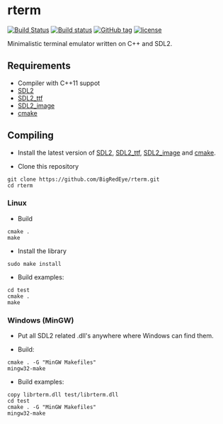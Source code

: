 # rterm #

[![Build Status](https://travis-ci.org/BigRedEye/rterm.svg)](https://travis-ci.org/BigRedEye/rterm)
[![Build status](https://ci.appveyor.com/api/projects/status/ch37wqe58bkt6577?svg=true)](https://ci.appveyor.com/project/BigRedEye/rterm)
[![GitHub tag](https://img.shields.io/github/tag/BigRedEye/rterm.svg)](https://semver.org)
[![license](https://img.shields.io/github/license/BigRedEye/rterm.svg)](https://github.com/BigRedEye/rterm/blob/master/LICENSE)

Minimalistic terminal emulator written on C++ and SDL2.
    
## Requirements ##

+ Compiler with C++11 suppot
+ [SDL2](https://www.libsdl.org/download-2.0.php)
+ [SDL2_ttf](https://www.libsdl.org/projects/SDL_ttf/)
+ [SDL2_image](https://www.libsdl.org/projects/SDL_image/)
+ [cmake](https://cmake.org/)

## Compiling ##

+ Install the latest version of [SDL2](https://www.libsdl.org/download-2.0.php),
[SDL2_ttf](https://www.libsdl.org/projects/SDL_ttf/),
[SDL2_image](https://www.libsdl.org/projects/SDL_image/) and
[cmake](https://cmake.org/).

+ Clone this repository
```
git clone https://github.com/BigRedEye/rterm.git
cd rterm
```

### Linux ###

+ Build
```
cmake .
make
```

+ Install the library
```
sudo make install
```

+ Build examples:
```
cd test
cmake .
make
```

### Windows (MinGW) ###

+ Put all SDL2 related .dll's anywhere where Windows can find them.

+ Build:
```
cmake . -G "MinGW Makefiles"
mingw32-make
```

+ Build examples:
```
copy librterm.dll test/librterm.dll
cd test
cmake . -G "MinGW Makefiles"
mingw32-make
```
